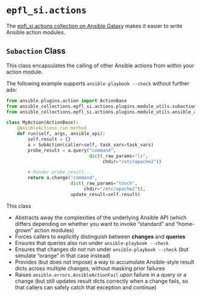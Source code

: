 # `epfl_si.actions`

The [epfl_si.actions collection on Ansible
Galaxy](https://galaxy.ansible.com/epfl_si/actions) makes it easier to
write Ansible action modules.

## `Subaction` Class

This class encapsulates the calling of other Ansible actions from within your action module.

The following example supports `ansible-playbook --check` without further ado:

```python
from ansible.plugins.action import ActionBase
from ansible_collections.epfl_si.actions.plugins.module_utils.subactions import Subaction
from ansible_collections.epfl_si.actions.plugins.module_utils.ansible_api import AnsibleActions

class MyAction(ActionBase):
    @AnsibleActions.run_method
    def run(self, args, ansible_api):
        self.result = {}
        a = SubAction(caller=self, task_vars=task_vars)
        probe_result = a.query("command",
                               dict(_raw_params="ls",
                                    chdir="/etc/apache2"))

        # Ponder probe_result...
        return a.change("command",
                        dict(_raw_params="touch",
                             chdir="/etc/apache2")),
                        update_result=self.result)
```

This class
- Abstracts away the complexities of the underlying Ansible API (which differs depending on whether you want to invoke “standard” and “home-grown” action modules)
- Forces callers to explicitly distinguish between **changes** and **queries**
- Ensures that queries also run under `ansible-playbook --check`
- Ensures that changes *do not* run under `ansible-playbook --check` (but simulate “orange” in that case instead)
- Provides (but does not impose) a way to accumulate Ansible-style result dicts across multiple changes, without masking prior failures
- Raises `ansible.errors.AnsibleActionFail` upon failure in a query or a change (but still updates result dicts correctly
when a change fails, so that callers can safely catch that exception and continue)
